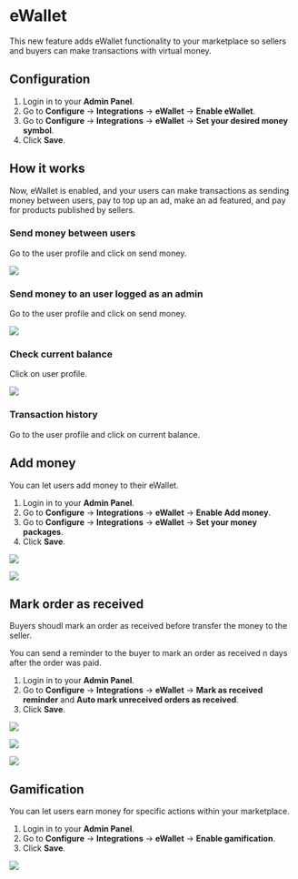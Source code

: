 # eWallet

This new feature adds eWallet functionality to your marketplace so sellers and buyers can make transactions with virtual money.

## Configuration

1.  Login in to your **Admin Panel**.
2.  Go to  **Configure** -> **Integrations** -> **eWallet**  ->  **Enable eWallet**.
3.  Go to  **Configure** -> **Integrations** -> **eWallet**  ->  **Set your desired money symbol**.
4.  Click  **Save**.

## How it works

Now, eWallet is enabled, and your users can make transactions as sending money between users, pay to top up an ad, make an ad featured, and pay for products published by sellers.

### Send money between users

Go to the user profile and click on send money.

![](https://raw.githubusercontent.com/yclas/guides/master/images/send-money.png)

### Send money to an user logged as an admin

Go to the user profile and click on send money.

![](https://raw.githubusercontent.com/yclas/guides/master/images/send-money-admin.png)

### Check current balance

Click on user profile.

![](https://raw.githubusercontent.com/yclas/guides/master/images/check-current-balance.png)

### Transaction history

Go to the user profile and click on current balance.

## Add money

You can let users add money to their eWallet.

1.  Login in to your **Admin Panel**.
2.  Go to  **Configure** -> **Integrations** -> **eWallet**  ->  **Enable Add money**.
3.  Go to  **Configure** -> **Integrations** -> **eWallet**  ->  **Set your money packages**.
4.  Click  **Save**.

![](https://raw.githubusercontent.com/yclas/guides/master/images/add-money-1.png)

![](https://raw.githubusercontent.com/yclas/guides/master/images/add-money-2.png)

## Mark order as received

Buyers shoudl mark an order as received before transfer the money to the seller.

You can send a reminder to the buyer to mark an order as received n days after the order was paid.

1.  Login in to your **Admin Panel**.
2.  Go to  **Configure** -> **Integrations** -> **eWallet**  ->  **Mark as received reminder** and **Auto mark unreceived orders as received**.
4.  Click  **Save**.

![](https://raw.githubusercontent.com/yclas/guides/master/images/mark-as-received-1.png)

![](https://raw.githubusercontent.com/yclas/guides/master/images/mark-as-received-2.png)

![](https://raw.githubusercontent.com/yclas/guides/master/images/mark-as-received-3.png)

## Gamification

You can let users earn money for specific actions within your marketplace.

1.  Login in to your **Admin Panel**.
2.  Go to  **Configure** -> **Integrations** -> **eWallet**  ->  **Enable gamification**.
4.  Click  **Save**.

![](https://raw.githubusercontent.com/yclas/guides/master/images/gamification.png)
